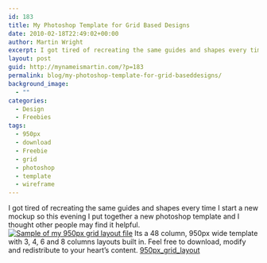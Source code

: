 ```yaml
---
id: 183
title: My Photoshop Template for Grid Based Designs
date: 2010-02-18T22:49:02+00:00
author: Martin Wright
excerpt: I got tired of recreating the same guides and shapes every time I start a new mockup so this evening I put together a new photoshop template and I thought other people may find it helpful.
layout: post
guid: http://mynameismartin.com/?p=183
permalink: blog/my-photoshop-template-for-grid-baseddesigns/
background_image:
  - ""
categories:
  - Design
  - Freebies
tags:
  - 950px
  - download
  - Freebie
  - grid
  - photoshop
  - template
  - wireframe
---
```

I got tired of recreating the same guides and shapes every time I start a new mockup so this evening I put together a new photoshop template and I thought other people may find it helpful. [<img class="alignleft size-full wp-image-184" title="grid" alt="Sample of my 950px grid layout file" src="/assets/img/blog-post-images/2010/02/grid.jpg" width="500" height="350" srcset="/assets/img/blog-post-images/2010/02/grid.jpg 500w, /assets/img/blog-post-images/2010/02/grid-300x210.jpg 300w" sizes="(max-width: 500px) 100vw, 500px" />](/assets/img/blog-post-images/2010/02/950px_grid_layout.zip) Its a 48 column, 950px wide template with 3, 4, 6 and 8 columns layouts built in. Feel free to download, modify and redistribute to your heart&#8217;s content. [950px\_grid\_layout](/assets/img/blog-post-images/2010/02/950px_grid_layout.zip)